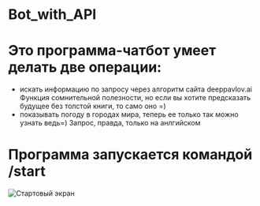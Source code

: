 # Bot_with_API

# Это программа-чатбот умеет делать две операции:

* искать информацию по запросу через алгоритм сайта deeppavlov.ai Функция сомнительной полезности, но если вы хотите предсказать будущее без толстой книги, то само оно =)
* показывать погоду в городах мира, теперь ее только так можно узнать ведь=) Запрос, правда, только на анлгийском

# Программа запускается командой /start

![Стартовый экран](https://github.com/EvgenyBusleiko/Chatbot_with_API/blob/main/start.jpg)
